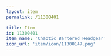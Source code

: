 ```yaml
---
layout: item
permalink: /11300401

title: Item
id: 11300401
item_name: 'Chaotic Bartered Headgear'
icon_url: 'item/icon/11300147.png'
---
```

